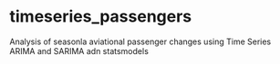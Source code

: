# timeseries_passengers

Analysis of seasonla aviational passenger changes using Time Series ARIMA and SARIMA adn statsmodels

